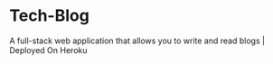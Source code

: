 # Tech-Blog
A full-stack web application that allows you to write and read blogs | Deployed On Heroku

